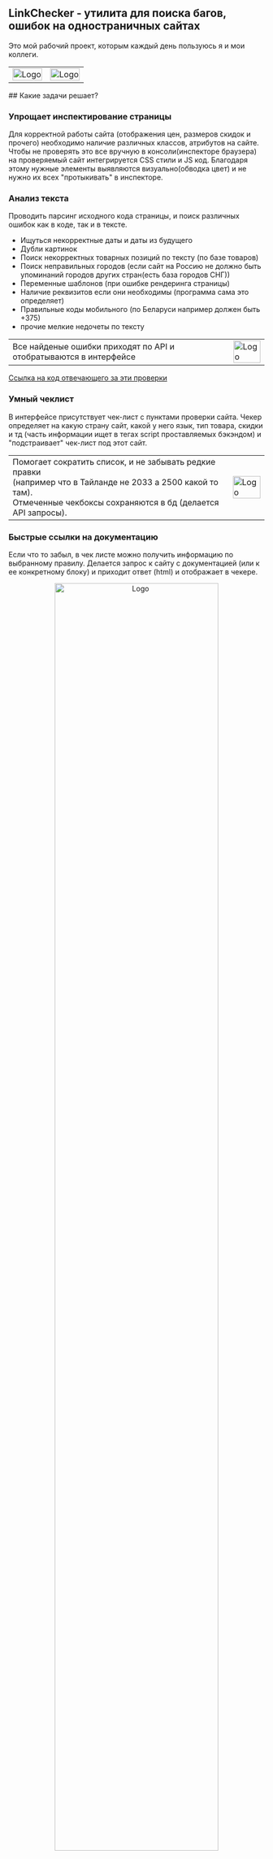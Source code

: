 ## LinkChecker - утилита для поиска багов, ошибок на одностраничных сайтах
Это мой рабочий проект, которым каждый день пользуюсь я и мои коллеги.
<div align="">
    <table >
     <tr>
        <td> <img src="https://i.imgur.com/5BSs0Pv.png" alt="Logo" width="100%" ></td>
    <td> <img src="https://i.imgur.com/L5qg7YH.png" alt="Logo" width="100%" ></td>
     </tr>
    </table>
</div>
## Какие задачи решает?

### Упрощает инспектирование страницы
Для корректной работы сайта (отображения цен, размеров скидок и прочего) необходимо наличие различных классов, атрибутов на сайте. Чтобы не проверять это все вручную в консоли(инспекторе браузера) на проверяемый сайт интегрируется CSS стили и JS код. Благодаря этому нужные элементы выявляются визуально(обводка цвет) и не нужно их всех "протыкивать" в инспекторе.


### Анализ текста
Проводить парсинг исходного кода страницы, и поиск различных ошибок как в коде, так и в тексте.
- Ищуться некорректные даты и даты из будущего
- Дубли картинок
- Поиск некорректных товарных позиций по тексту (по базе товаров)
- Поиск неправильных городов (если сайт на Россию не должно быть упоминаний городов других стран(есть база городов СНГ))
- Переменные шаблонов (при ошибке рендеринга страницы)
- Наличие реквизитов если они необходимы (программа сама это определяет)
- Правильные коды мобильного (по Беларуси например должен быть +375)
- прочие мелкие недочеты по тексту

<div align="">
    <table >
     <tr>
        <td> Все найденые ошибки приходят по API и отобратываются в интерфейсе</td>
    <td> <img src="https://portfolio.vim-store.ru/static/terminal/screens/checker_4.png" alt="Logo" width="100%" ></td>
     </tr>
    </table>
</div>

<a href="https://github.com/Vladiuse/-OI-AMK/blob/main/HelloDjango/checker_2/checker_class/checkers.py">Ссылка на код отвечающего за эти проверки</a>

### Умный чеклист
В интерфейсе присутствует чек-лист с пунктами проверки сайта.
Чекер определяет на какую страну сайт, какой у него язык, тип товара, скидки и тд (часть информации ищет в тегах script проставляемых бэкэндом)
и "подстраивает" чек-лист под этот сайт.
<div align="">
    <table >
     <tr>
        <td>
Помогает сократить список, и не забывать редкие правки <br>(например что в Тайланде не 2033 а 2500 какой то там).
<br>
Отмеченные чекбоксы сохраняются в бд (делается API запросы).</td>
<td> <img src="https://i.imgur.com/V6lK8zi.png" alt="Logo" width="100%" ></td>
     </tr>
    </table>
</div>

### Быстрые ссылки на документацию
Если что то забыл, в чек листе можно получить информацию по выбранному правилу. Делается запрос к сайту с документацией (или к ее конкретному блоку) и приходит ответ (html) и отображает в чекере.
<div align="center">
    <img src="https://i.imgur.com/QfHE3Qr.png" alt="Logo" width="80%" height="">
</div>

### Поиск "тяжелых" или больших картинок
Тк работаем часто с сайтами из сети, часто могут попадаться либо тяжелые (размером в 1 мегабайт и больше)
изображения или картинки которые на сайте размеров 50х50 пикселей, а исходник например 2500 на 3000 пикселей.
Для их поиска на сайт интегрируется скрипт, который отправляет на бэкенд ссылку на изображение чтоб узнать
ее вес в байтах, а также смотрит компрессию картинки, сжимается ли она брауреом и на сколько.
В испытывающих плашках (использовал popovers BS5) отображается нужная информация.
<div align="center">
    <img src="https://i.imgur.com/B0cjzey.png" alt="Logo" width="80%" height="">
</div>
Также изображения можно "подрезать автоматически". На бэкенд отправляются данные о размере картинки на странице,
и бэкенд уже делает миниатюры нужных размеров и возвращает ссылку на архив с картинками под замену.

<div align="center">
    <img src="https://i.imgur.com/ig54wOr.png" alt="Logo" width="80%" height="">
</div>
Также обрезчик умеет определять оптимальный размер для сжатия. Если одно и тоже изображение присутствует на сайте больше одного раза с разными размерами, обрезчик выберет большее значение высоты/ширины для обрезки, дабы не терять в качестве изображений.
#### P.S у нас стоит PageSpeed которые должен решать эту задачу, но тили он не все картинки может ужать сам, толи его не правильно настроили, поэтому создал такой инструмент проверки (тк попадались изображения по 8 мегабайт, сайт еле загрузился)